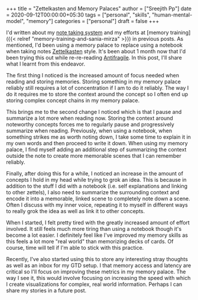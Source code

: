 +++
title = "Zettelkasten and Memory Palaces"
author = ["Sreejith Pp"]
date = 2020-09-12T00:00:00+05:30
tags = ["personal", "skills", "human-mental-model", "memory"]
categories = ["personal"]
draft = false
+++

I'd written about my [note taking system](https://notes.ppsreejith.net) and my efforts at [memory training]({{< relref "memory-training-and-sania-mirza" >}}) in previous posts.  As mentioned, I'd been using a memory palace to replace using a notebook when taking notes [Zettelkasten](https://en.wikipedia.org/wiki/Zettelkasten) style. It's been about 1 month now that I'd been trying this out while re-re-reading [Antifragile](https://www.goodreads.com/book/show/13530973-antifragile). In this post, I'll share what I learnt from this endeavor.

The first thing I noticed is the increased amount of focus needed when reading and storing memories. Storing something in my memory palace reliably still requires a lot of concentration if I am to do it reliably. The way I do it requires me to store the context around the concept so I often end up storing complex concept chains in my memory palace.

This brings me to the second change I noticed which is that I pause and summarize a lot more when reading now. Storing the context around noteworthy concepts forces me to regularly pause and progressively summarize when reading. Previously, when using a notebook, when something strikes me as worth noting down, I take some time to explain it in my own words and then proceed to write it down. When using my memory palace, I find myself adding an additional step of summarizing the context outside the note to create more memorable scenes that I can remember reliably.

Finally, after doing this for a while, I noticed an increase in the amount of concepts I hold in my head while trying to grok an idea. This is because in addition to the stuff I did with a notebook (i.e. self explanations and linking to other zettels), I also need to summarize the surrounding context and encode it into a memorable, linked scene to completely note down a scene. Often I discuss with my inner voice, repeating it to myself in different ways to really grok the idea as well as link it to other concepts.

When I started, I felt pretty tired with the greatly increased amount of effort involved. It still feels much more tiring than using a notebook though it's become a lot easier. I definitely feel like I've improved my memory skills as this feels a lot more "real world" than memorizing decks of cards. Of course, time will tell if I'm able to stick with this practice.

Recently, I've also started using this to store any interesting stray thoughts as well as an inbox for my GTD setup. I that memory access and latency are critical so I'll focus on improving these metrics in my memory palace. The way I see it, this would involve focusing on increasing the speed with which I create visualizations for complex, real world information. Perhaps I can share my stories in a future post.
